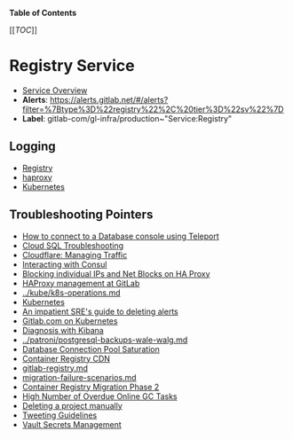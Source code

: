 <!-- MARKER: do not edit this section directly. Edit services/service-catalog.yml then run scripts/generate-docs -->

**Table of Contents**

[[_TOC_]]

# Registry Service

* [Service Overview](https://dashboards.gitlab.net/d/registry-main/registry-overview)
* **Alerts**: <https://alerts.gitlab.net/#/alerts?filter=%7Btype%3D%22registry%22%2C%20tier%3D%22sv%22%7D>
* **Label**: gitlab-com/gl-infra/production~"Service:Registry"

## Logging

* [Registry](https://log.gprd.gitlab.net/goto/9ec8a738ca23a17a9d7b61b4c3a9c96e)
* [haproxy](https://console.cloud.google.com/logs/viewer?project=gitlab-production&interval=PT1H&resource=gce_instance&customFacets=labels.%22compute.googleapis.com%2Fresource_name%22&advancedFilter=labels.tag%3D%22haproxy%22%0Alabels.%22compute.googleapis.com%2Fresource_name%22%3A%22fe-registry-%22)
* [Kubernetes](https://log.gprd.gitlab.net/goto/d614a5576099ff797be559c89fe88baa)

## Troubleshooting Pointers

* [How to connect to a Database console using Teleport](../Teleport/Connect_to_Database_Console_via_Teleport.md)
* [Cloud SQL Troubleshooting](../cloud-sql/cloud-sql.md)
* [Cloudflare: Managing Traffic](../cloudflare/managing-traffic.md)
* [Interacting with Consul](../consul/interaction.md)
* [Blocking individual IPs and Net Blocks on HA Proxy](../frontend/ban-netblocks-on-haproxy.md)
* [HAProxy management at GitLab](../frontend/haproxy.md)
* [../kube/k8s-operations.md](../kube/k8s-operations.md)
* [Kubernetes](../kube/kubernetes.md)
* [An impatient SRE's guide to deleting alerts](../monitoring/deleting-alerts.md)
* [Gitlab.com on Kubernetes](../onboarding/gitlab.com_on_k8s.md)
* [Diagnosis with Kibana](../onboarding/kibana-diagnosis.md)
* [../patroni/postgresql-backups-wale-walg.md](../patroni/postgresql-backups-wale-walg.md)
* [Database Connection Pool Saturation](app-db-conn-pool-saturation.md)
* [Container Registry CDN](cdn.md)
* [gitlab-registry.md](gitlab-registry.md)
* [migration-failure-scenarios.md](migration-failure-scenarios.md)
* [Container Registry Migration Phase 2](migration-phase2.md)
* [High Number of Overdue Online GC Tasks](online-gc-high-overdue-tasks.md)
* [Deleting a project manually](../uncategorized/delete-projects-manually.md)
* [Tweeting Guidelines](../uncategorized/tweeting-guidelines.md)
* [Vault Secrets Management](../vault/vault.md)
<!-- END_MARKER -->

<!-- ## Summary -->

<!-- ## Architecture -->

<!-- ## Performance -->

<!-- ## Scalability -->

<!-- ## Availability -->

<!-- ## Durability -->

<!-- ## Security/Compliance -->

<!-- ## Monitoring/Alerting -->

<!-- ## Links to further Documentation -->
